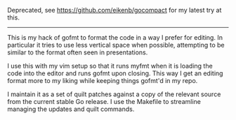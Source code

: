Deprecated, see https://github.com/eikenb/gocompact for my latest try at this.

---

This is my hack of gofmt to format the code in a way I prefer for editing. In
particular it tries to use less vertical space when possible, attempting to be
similar to the format often seen in presentations.

I use this with my vim setup so that it runs myfmt when it is loading the code
into the editor and runs gofmt upon closing. This way I get an editing format
more to my liking while keeping things gofmt'd in my repo.

I maintain it as a set of quilt patches against a copy of the relevant source
from the current stable Go release. I use the Makefile to streamline managing
the updates and quilt commands.
